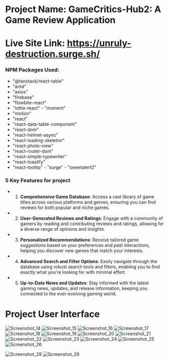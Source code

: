 


# Project Name: GameCritics-Hub2: A Game Review Application

# Live Site Link: https://unruly-destruction.surge.sh/


### NPM Packages Used:

  - "@tanstack/react-table"
   - "antd"
   - "axios"
   - "firebase"
  -  "flowbite-react"
   - "lottie-react"
    - "moment"
   - "motion"
   - "react"
   - "react-data-table-component"
   - "react-dom"
   - "react-helmet-async"
   - "react-loading-skeleton"
   - "react-photo-view"
   - "react-router-dom"
   - "react-simple-typewriter"
   - "react-toastify"
   - "react-tooltip"
    - "surge"
    - "sweetalert2"






### 5 Key Features for project

- 1. **Comprehensive Game Database**: Access a vast library of game titles across various platforms and genres, ensuring you can find reviews for both popular and niche games.

- 2. **User-Generated Reviews and Ratings**: Engage with a community of gamers by reading and contributing reviews and ratings, allowing for a diverse range of opinions and insights.

- 3. **Personalized Recommendations**: Receive tailored game suggestions based on your preferences and past interactions, helping you discover new games that match your interests.

- 4. **Advanced Search and Filter Options**: Easily navigate through the database using robust search tools and filters, enabling you to find exactly what you're looking for with minimal effort.

- 5. **Up-to-Date News and Updates**: Stay informed with the latest gaming news, updates, and release information, keeping you connected to the ever-evolving gaming world.
     

# Project User Interface
![Screenshot_14](https://github.com/user-attachments/assets/68231088-71c7-4aca-b547-9fad9e83531d)
![Screenshot_15](https://github.com/user-attachments/assets/d4d46fc7-ac27-43d8-95a2-16ddefa8ed3e)
![Screenshot_16](https://github.com/user-attachments/assets/30c4c3c0-a668-4db8-b397-0466049b8a75)
![Screenshot_17](https://github.com/user-attachments/assets/a2e52bef-44a9-47d3-b0d5-381fa82401cc)
![Screenshot_18](https://github.com/user-attachments/assets/a3585959-b14e-4ee1-a7f4-3bcebe017b2c)
![Screenshot_19](https://github.com/user-attachments/assets/5b0c5b0e-52bb-4726-ab8f-d53c43860211)
![Screenshot_20](https://github.com/user-attachments/assets/7e60cb18-5303-4d2a-a69e-8d1428f1966b)
![Screenshot_21](https://github.com/user-attachments/assets/9c60353b-7347-4354-89c8-3f67a25bb96c)
![Screenshot_22](https://github.com/user-attachments/assets/dc795209-1018-477e-bb38-a5ae5af4ec2e)
![Screenshot_23](https://github.com/user-attachments/assets/aa9a1765-4ff1-4b76-a5a5-2918c819da3e)
![Screenshot_24](https://github.com/user-attachments/assets/3a3a94b9-e8e3-4255-bd0a-a804028ed561)
![Screenshot_25](https://github.com/user-attachments/assets/e64994ab-7507-4a8f-9484-63b299738795)
![Screenshot_26](https://github.com/user-attachments/assets/860ecdd6-e738-4308-9d61-456cbdb0d418)

![Screenshot_28](https://github.com/user-attachments/assets/b289ba67-2d5b-45cf-9082-85405b2b3e96)
![Screenshot_29](https://github.com/user-attachments/assets/706d23d7-9561-4bb2-8d56-c0d9fd1427c7)













